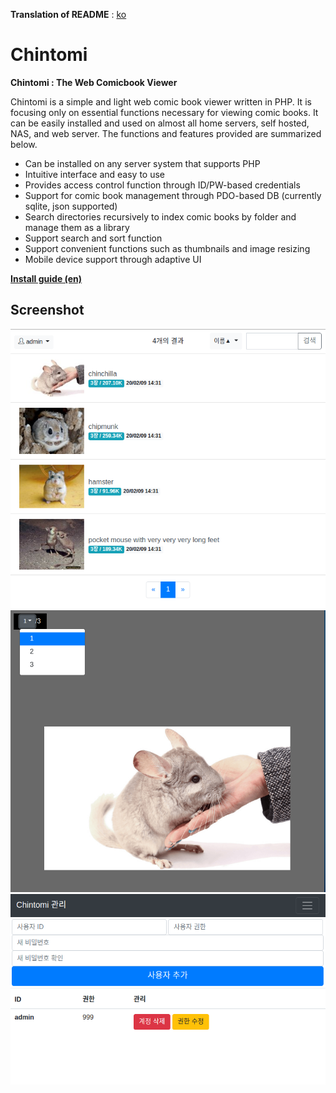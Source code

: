 **Translation of README** : [ko](README_ko.md)

# Chintomi
**Chintomi : The Web Comicbook Viewer**

Chintomi is a simple and light  web comic book viewer written in PHP. It is focusing only on essential functions necessary for viewing comic books. It can be easily installed and used on almost all home servers, self hosted, NAS, and web server. The functions and features provided are summarized below.

* Can be installed on any server system that supports PHP
* Intuitive interface and easy to use
* Provides access control function through ID/PW-based credentials
* Support for comic book management through PDO-based DB (currently sqlite, json supported)
* Search directories recursively to index comic books by folder and manage them as a library
* Support search and sort function
* Support convenient functions such as thumbnails and image resizing
* Mobile device support through adaptive UI

**[Install guide (en)](DOC/INSTALL_en.md)**

## Screenshot
![Listing](DOC/listing.png?raw=true)
![Viewer](DOC/viewer.png?raw=true)
![Admin page](DOC/admin.png?raw=true)
